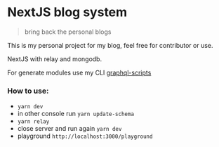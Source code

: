 # NextJS blog system

> bring back the personal blogs

This is my personal project for my blog, feel free for contributor or use.

NextJS with relay and mongodb.

For generate modules use my CLI [graphql-scripts](https://github.com/Bastiani/graphql-scripts)
[](https://github.com/Bastiani/bastiani-blog/blob/master/graphql-cli.png)

### How to use:

- `yarn dev`
- in other console run `yarn update-schema`
- `yarn relay`
- close server and run again `yarn dev`
- playground `http://localhost:3000/playground`
